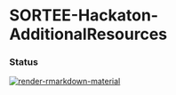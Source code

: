 # SORTEE-Hackaton-AdditionalResources




### Status

[![render-rmarkdown-material](https://github.com/pedrohbraga/SORTEE-Hackathon-Dynamic-Collaboration/actions/workflows/render-rmd-material.yaml/badge.svg)](https://github.com/pedrohbraga/SORTEE-Hackathon-Dynamic-Collaboration/actions/workflows/render-rmd-material.yaml)
